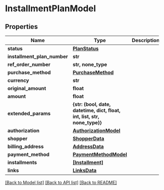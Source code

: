 # InstallmentPlanModel


## Properties
Name | Type | Description | Notes
------------ | ------------- | ------------- | -------------
**status** | [**PlanStatus**](PlanStatus.md) |  | 
**installment_plan_number** | **str** |  | [optional] 
**ref_order_number** | **str, none_type** |  | [optional] 
**purchase_method** | [**PurchaseMethod**](PurchaseMethod.md) |  | [optional] 
**currency** | **str** |  | [optional] 
**original_amount** | **float** |  | [optional] 
**amount** | **float** |  | [optional] 
**extended_params** | **{str: (bool, date, datetime, dict, float, int, list, str, none_type)}** |  | [optional] 
**authorization** | [**AuthorizationModel**](AuthorizationModel.md) |  | [optional] 
**shopper** | [**ShopperData**](ShopperData.md) |  | [optional] 
**billing_address** | [**AddressData**](AddressData.md) |  | [optional] 
**payment_method** | [**PaymentMethodModel**](PaymentMethodModel.md) |  | [optional] 
**installments** | [**[Installment]**](Installment.md) |  | [optional] 
**links** | [**LinksData**](LinksData.md) |  | [optional] 

[[Back to Model list]](../README.md#documentation-for-models) [[Back to API list]](../README.md#documentation-for-api-endpoints) [[Back to README]](../README.md)


